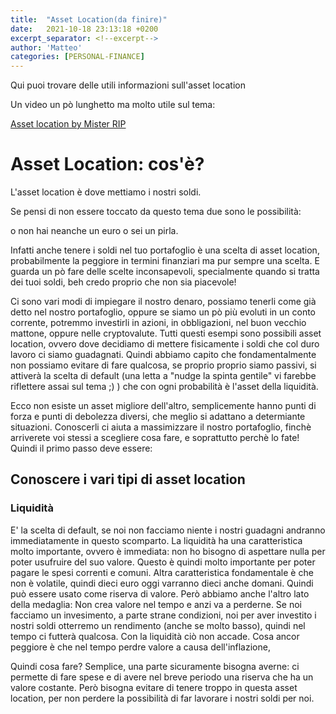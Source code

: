 ```yaml
---
title:  "Asset Location(da finire)"
date:   2021-10-18 23:13:18 +0200
excerpt_separator: <!--excerpt-->
author: 'Matteo'
categories: [PERSONAL-FINANCE]
---
```

Qui puoi trovare delle utili informazioni sull'asset location

<!--excerpt-->

Un video un pò lunghetto ma molto utile sul tema:

[Asset location by Mister RIP](https://www.youtube.com/watch?v=jO6YhYzI2Fs)

# Asset Location: cos'è?

L'asset location è dove mettiamo i nostri soldi.

Se pensi di non essere toccato da questo tema due sono le possibilità:

o non hai neanche un euro o sei un pirla.

Infatti anche tenere i soldi nel tuo portafoglio è una scelta di asset location, probabilmente la peggiore in termini finanziari ma pur sempre una scelta. E guarda un pò fare delle scelte inconsapevoli, specialmente quando si tratta dei tuoi soldi, beh credo proprio che non sia piacevole! 

Ci sono vari modi di impiegare il nostro denaro, possiamo tenerli come già detto nel nostro portafoglio, oppure se siamo un pò più evoluti in un conto corrente, potremmo investirli in azioni, in obbligazioni, nel buon vecchio mattone, oppure nelle cryptovalute. Tutti questi esempi sono possibili asset location, ovvero dove decidiamo di mettere fisicamente i soldi che col duro lavoro ci siamo guadagnati. Quindi abbiamo capito che fondamentalmente non possiamo evitare di fare qualcosa, se proprio proprio siamo passivi, si attiverà la scelta di default (una letta a "nudge la spinta gentile" vi farebbe riflettere assai sul tema ;) ) che con ogni probabilità è l'asset della liquidità.

Ecco non esiste un asset migliore dell'altro, semplicemente hanno punti di forza e punti di debolezza diversi, che meglio si adattano a determiante situazioni. Conoscerli ci aiuta a massimizzare il nostro portafoglio, finchè arriverete voi stessi a scegliere cosa fare, e soprattutto perchè lo fate! Quindi il primo passo deve essere:

## Conoscere i vari tipi di asset location

### Liquidità

E' la scelta di default, se noi non facciamo niente i nostri guadagni andranno immediatamente in questo scomparto. La liquidità ha una caratteristica molto importante, ovvero è immediata: non ho bisogno di aspettare nulla per poter usufruire del suo valore. Questo è quindi molto importante per poter pagare le spesi correnti e comuni. Altra caratteristica fondamentale è che non è volatile, quindi dieci euro oggi varranno dieci anche domani. Quindi può essere usato come riserva di valore.
Però abbiamo anche l'altro lato della medaglia: Non crea valore nel tempo e anzi va a perderne.
Se noi facciamo un invesimento, a parte strane condizioni, noi per aver investito i nostri soldi otterremo un rendimento (anche se molto basso), quindi nel tempo ci futterà qualcosa. Con la liquidità ciò non accade. Cosa ancor peggiore è che nel tempo perdre valore a causa dell'inflazione,

Quindi cosa fare? Semplice, una parte sicuramente bisogna averne: ci permette di fare spese e di avere nel breve periodo una riserva che ha un valore costante. Però bisogna evitare di tenere troppo in questa asset location, per non perdere la possibilità di far lavorare i nostri soldi per noi.

